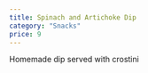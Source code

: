 ```yaml
---
title: Spinach and Artichoke Dip
category: "Snacks"
price: 9
---
```

Homemade dip served with crostini